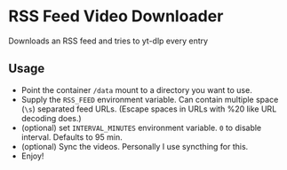 # RSS Feed Video Downloader

Downloads an RSS feed and tries to yt-dlp every entry

## Usage

- Point the container `/data` mount to a directory you want to use.
- Supply the `RSS_FEED` environment variable. Can contain multiple space (`\s`)
  separated feed URLs. (Escape spaces in URLs with %20 like URL decoding does.)
- (optional) set `INTERVAL_MINUTES` environment variable. `0` to disable
  interval. Defaults to 95 min.
- (optional) Sync the videos. Personally I use syncthing for this.
- Enjoy!
